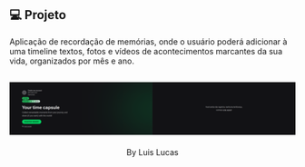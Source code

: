 

## 💻 Projeto

Aplicação de recordação de memórias, onde o usuário poderá adicionar à uma timeline textos, fotos e vídeos de acontecimentos marcantes da sua vida, organizados por mês e ano.


![Spacetime](web/image.png)
---

<p align="center">
  By Luis Lucas
</p>

<!--START_SECTION:footer-->

<br />
<br />


<!--END_SECTION:footer-->
